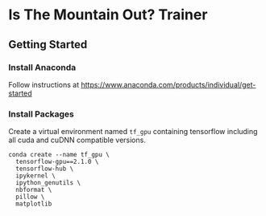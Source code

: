 # Is The Mountain Out? Trainer

## Getting Started

### Install Anaconda

Follow instructions at https://www.anaconda.com/products/individual/get-started

### Install Packages

Create a virtual environment named `tf_gpu` containing tensorflow including all cuda and cuDNN compatible versions.

```
conda create --name tf_gpu \
  tensorflow-gpu==2.1.0 \
  tensorflow-hub \
  ipykernel \
  ipython_genutils \
  nbformat \
  pillow \
  matplotlib
```

